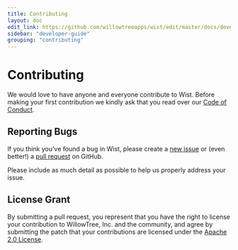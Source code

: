 ```yaml
---
title: Contributing
layout: doc
edit_link: https://github.com/willowtreeapps/wist/edit/master/docs/developer-guide/contributing/index.md
sidebar: "developer-guide"
grouping: "contributing"
---
```


# Contributing

We would love to have anyone and everyone contribute to Wist. Before making your first contribution we kindly ask that you read over our [Code of Conduct](code-of-conduct).

## Reporting Bugs

If you think you’ve found a bug in Wist, please create a [new issue](https://github.com/willowtreeapps/wist/issues/new) or (even better!) a [pull request](https://github.com/willowtreeapps/wist/compare) on GitHub.

Please include as much detail as possible to help us properly address your issue.

## License Grant

By submitting a pull request, you represent that you have the right to license your contribution to WillowTree, Inc. and the community, and agree by submitting the patch that your contributions are licensed under the [Apache 2.0 License](https://github.com/willowtreeapps/wist/blob/master/LICENSE).
